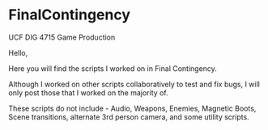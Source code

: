 # FinalContingency
UCF DIG 4715 Game Production

Hello,

Here you will find the scripts I worked on in Final Contingency.


Although I worked on other scripts collaboratively to test and fix bugs, I will only post those that I worked on the majority of.

These scripts do not include - Audio, Weapons, Enemies, Magnetic Boots, Scene transitions, alternate 3rd person camera, and some utility scripts.
